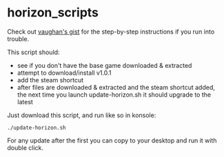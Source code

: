 # horizon_scripts
Check out [vaughan's gist](https://github.com/hilts-vaughan/hilts-vaughan.github.io/blob/master/_posts/2022-12-16-installing-horizon-xi-linux.md#install-horizonxi---steam-play-steam-deck--other-systems) for the step-by-step instructions if you run into trouble.

This script should:
- see if you don't have the base game downloaded & extracted
- attempt to download/install v1.0.1
- add the steam shortcut
- after files are downloaded & extracted and the steam shortcut added, the next time you launch update-horizon.sh it should upgrade to the latest


Just download this script, and run like so in konsole:

```
./update-horizon.sh
```

For any update after the first you can copy to your desktop and run it with double click.
